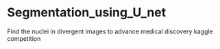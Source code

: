 # Segmentation_using_U_net
Find the nuclei in divergent images to advance medical discovery kaggle competition

